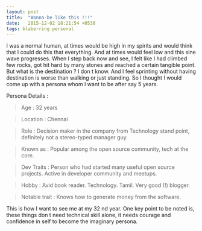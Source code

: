 ```yaml
---
layout: post
title:  "Wanna-be like this !!!"
date:   2015-12-02 18:21:54 +0530
tags: blaberring personal
---
```


I was a normal human, at times would be high in my spirits and would think that I could do this that everything. And at times would feel low and this sine wave progresses. When I step back now and see, I felt like I had climbed few rocks, got hit hard by many stones and reached a certain tangible point. But what is the destination ? I don t know. And I feel sprinting without having destination is worse than walking or just standing. So I thought I would come up with a persona whom I want to be after say 5 years.

Persona Details :

> Age : 32 years

> Location : Chennai

> Role : Decision maker in the company from Technology stand point, definitely not a stereo-typed manager guy.

> Known as : Popular among the open source community, tech at the core.

> Dev Traits : Person who had started many useful open source projects. Active in developer community and meetups.

> Hobby : Avid book reader. Technology. Tamil. Very good (!) blogger.

> Notable trait : Knows how to generate money from the software.

This is how I want to see me at my 32 nd year. One key point to be noted is, these things don t need technical skill alone, it needs courage and confidence in self to become the imaginary persona.




